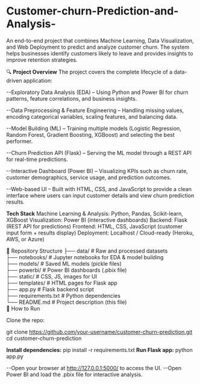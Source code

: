 # Customer-churn-Prediction-and-Analysis-
An end-to-end project that combines Machine Learning, Data Visualization, and Web Deployment to predict and analyze customer churn. The system helps businesses identify customers likely to leave and provides insights to improve retention strategies.

🔍 **Project Overview**
The project covers the complete lifecycle of a data-driven application:

--Exploratory Data Analysis (EDA) – Using Python and Power BI for churn patterns, feature correlations, and business insights.

--Data Preprocessing & Feature Engineering – Handling missing values, encoding categorical variables, scaling features, and balancing data.

--Model Building (ML) – Training multiple models (Logistic Regression, Random Forest, Gradient Boosting, XGBoost) and selecting the best performer.

--Churn Prediction API (Flask) – Serving the ML model through a REST API for real-time predictions.

--Interactive Dashboard (Power BI) – Visualizing KPIs such as churn rate, customer demographics, service usage, and prediction outcomes.

--Web-based UI – Built with HTML, CSS, and JavaScript to provide a clean interface where users can input customer details and view churn prediction results.

**Tech Stack**
Machine Learning & Analysis: Python, Pandas, Scikit-learn, XGBoost
Visualization: Power BI (interactive dashboards)
Backend: Flask (REST API for predictions)
Frontend: HTML, CSS, JavaScript (customer input form + results display)
Deployment: Localhost / Cloud-ready (Heroku, AWS, or Azure)

📂 Repository Structure
├── data/                 # Raw and processed datasets  
├── notebooks/            # Jupyter notebooks for EDA & model building  
├── models/               # Saved ML models (pickle files)  
├── powerbi/              # Power BI dashboards (.pbix file)  
├── static/               # CSS, JS, images for UI  
├── templates/            # HTML pages for Flask app  
├── app.py                # Flask backend script  
├── requirements.txt      # Python dependencies  
└── README.md             # Project description (this file)  
🚀 How to Run

Clone the repo:

git clone https://github.com/your-username/customer-churn-prediction.git
cd customer-churn-prediction


**Install dependencies:**
pip install -r requirements.txt
**Run Flask app:**
python app.py

--Open your browser at http://127.0.0.1:5000/ to access the UI.
--Open Power BI and load the .pbix file for interactive analysis.



